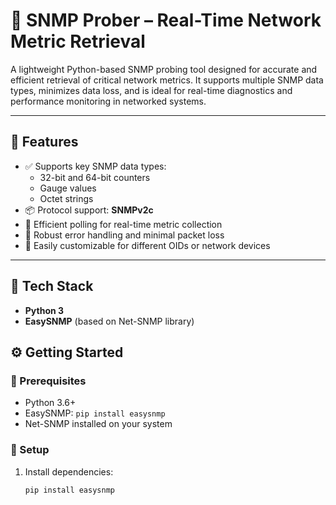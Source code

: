 # 📡 SNMP Prober – Real-Time Network Metric Retrieval

A lightweight Python-based SNMP probing tool designed for accurate and efficient retrieval of critical network metrics. It supports multiple SNMP data types, minimizes data loss, and is ideal for real-time diagnostics and performance monitoring in networked systems.

---

## 🚀 Features

- ✅ Supports key SNMP data types:
  - 32-bit and 64-bit counters
  - Gauge values
  - Octet strings
- 📦 Protocol support: **SNMPv2c**
- 🔄 Efficient polling for real-time metric collection
- 🧠 Robust error handling and minimal packet loss
- 🔧 Easily customizable for different OIDs or network devices

---

## 🧰 Tech Stack

- **Python 3**
- **EasySNMP** (based on Net-SNMP library)

## ⚙️ Getting Started

### 🔧 Prerequisites

- Python 3.6+
- EasySNMP: `pip install easysnmp`
- Net-SNMP installed on your system

### 🔄 Setup

1. Install dependencies:
   ```bash
   pip install easysnmp

